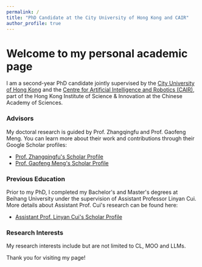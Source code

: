 ```yaml
---
permalink: /
title: "PhD Candidate at the City University of Hong Kong and CAIR"
author_profile: true
---
```


Welcome to my personal academic page
======
I am a second-year PhD candidate jointly supervised by the [City University of Hong Kong](https://www.cityu.edu.hk/) and the [Centre for Artificial Intelligence and Robotics (CAIR)](https://www.cas.cn/), part of the Hong Kong Institute of Science & Innovation at the Chinese Academy of Sciences.

### Advisors
My doctoral research is guided by Prof. Zhangqingfu and Prof. Gaofeng Meng. You can learn more about their work and contributions through their Google Scholar profiles:
- [Prof. Zhangqingfu's Scholar Profile](https://scholar.google.com.hk/citations?user=nhL9PHwAAAAJ&hl=en)
- [Prof. Gaofeng Meng's Scholar Profile](https://scholar.google.com/citations?user=5hti_r0AAAAJ&hl=zh-CN)

### Previous Education
Prior to my PhD, I completed my Bachelor's and Master's degrees at Beihang University under the supervision of Assistant Professor Linyan Cui. More details about Assistant Prof. Cui's research can be found here:
- [Assistant Prof. Linyan Cui's Scholar Profile](https://scholar.google.com/citations?user=STHzWcEAAAAJ)

### Research Interests
My research interests include but are not limited to CL, MOO and LLMs.

Thank you for visiting my page!
